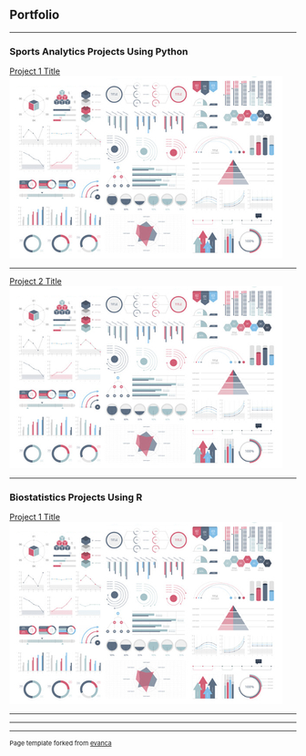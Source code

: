 ## Portfolio

---

### Sports Analytics Projects Using Python

[Project 1 Title](/sample_page)
<img src="images/dummy_thumbnail.jpg?raw=true"/>

---
[Project 2 Title](/pdf/sample_presentation.pdf)
<img src="images/dummy_thumbnail.jpg?raw=true"/>

---

### Biostatistics Projects Using R

[Project 1 Title](/https://chris-h-li.github.io/project-html-files/neural_activity_in_mice_project.html)
<img src="images/dummy_thumbnail.jpg?raw=true"/>

---
---




---
<p style="font-size:11px">Page template forked from <a href="https://github.com/evanca/quick-portfolio">evanca</a></p>
<!-- Remove above link if you don't want to attibute -->
